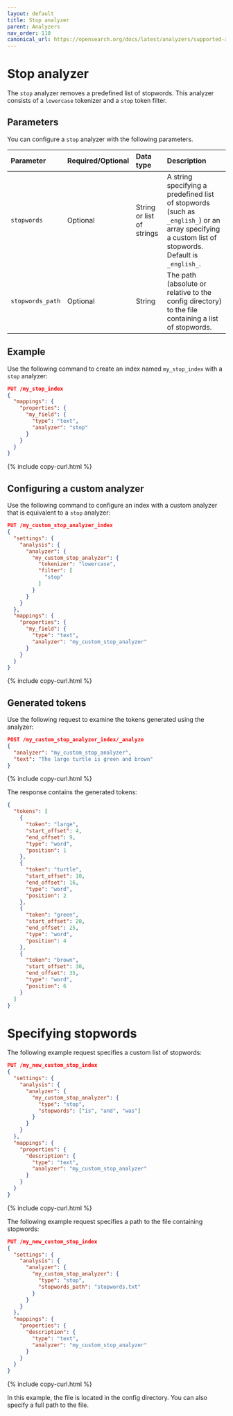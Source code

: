 ```yaml
---
layout: default
title: Stop analyzer
parent: Analyzers
nav_order: 110
canonical_url: https://opensearch.org/docs/latest/analyzers/supported-analyzers/stop/
---
```


# Stop analyzer

The `stop` analyzer removes a predefined list of stopwords. This analyzer consists of a `lowercase` tokenizer and a `stop` token filter.

## Parameters

You can configure a `stop` analyzer with the following parameters.

Parameter | Required/Optional | Data type | Description
:--- | :--- | :--- | :--- 
`stopwords` | Optional | String or list of strings | A string specifying a predefined list of stopwords (such as `_english_`) or an array specifying a custom list of stopwords. Default is `_english_`.
`stopwords_path` | Optional | String | The path (absolute or relative to the config directory) to the file containing a list of stopwords.

## Example

Use the following command to create an index named `my_stop_index` with a `stop` analyzer:

```json
PUT /my_stop_index
{
  "mappings": {
    "properties": {
      "my_field": {
        "type": "text",
        "analyzer": "stop"
      }
    }
  }
}
```
{% include copy-curl.html %}

## Configuring a custom analyzer

Use the following command to configure an index with a custom analyzer that is equivalent to a `stop` analyzer:

```json
PUT /my_custom_stop_analyzer_index
{
  "settings": {
    "analysis": {
      "analyzer": {
        "my_custom_stop_analyzer": {
          "tokenizer": "lowercase",
          "filter": [
            "stop"
          ]
        }
      }
    }
  },
  "mappings": {
    "properties": {
      "my_field": {
        "type": "text",
        "analyzer": "my_custom_stop_analyzer"
      }
    }
  }
}
```
{% include copy-curl.html %}

## Generated tokens

Use the following request to examine the tokens generated using the analyzer:

```json
POST /my_custom_stop_analyzer_index/_analyze
{
  "analyzer": "my_custom_stop_analyzer",
  "text": "The large turtle is green and brown"
}
```
{% include copy-curl.html %}

The response contains the generated tokens:

```json
{
  "tokens": [
    {
      "token": "large",
      "start_offset": 4,
      "end_offset": 9,
      "type": "word",
      "position": 1
    },
    {
      "token": "turtle",
      "start_offset": 10,
      "end_offset": 16,
      "type": "word",
      "position": 2
    },
    {
      "token": "green",
      "start_offset": 20,
      "end_offset": 25,
      "type": "word",
      "position": 4
    },
    {
      "token": "brown",
      "start_offset": 30,
      "end_offset": 35,
      "type": "word",
      "position": 6
    }
  ]
}
```

# Specifying stopwords

The following example request specifies a custom list of stopwords:

```json
PUT /my_new_custom_stop_index
{
  "settings": {
    "analysis": {
      "analyzer": {
        "my_custom_stop_analyzer": {
          "type": "stop",                     
          "stopwords": ["is", "and", "was"]
        }
      }
    }
  },
  "mappings": {
    "properties": {
      "description": {
        "type": "text",
        "analyzer": "my_custom_stop_analyzer" 
      }
    }
  }
}
```
{% include copy-curl.html %}

The following example request specifies a path to the file containing stopwords:

```json
PUT /my_new_custom_stop_index
{
  "settings": {
    "analysis": {
      "analyzer": {
        "my_custom_stop_analyzer": {
          "type": "stop",                     
          "stopwords_path": "stopwords.txt"
        }
      }
    }
  },
  "mappings": {
    "properties": {
      "description": {
        "type": "text",
        "analyzer": "my_custom_stop_analyzer" 
      }
    }
  }
}
```
{% include copy-curl.html %}

In this example, the file is located in the config directory. You can also specify a full path to the file.